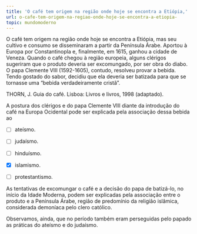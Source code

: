 ```yaml
---
title: 'O café tem origem na região onde hoje se encontra a Etiópia,'
url: o-cafe-tem-origem-na-regiao-onde-hoje-se-encontra-a-etiopia-
topic: mundomoderno
---
```



O café tem origem na região onde hoje se encontra a Etiópia, mas seu cultivo e consumo se disseminaram a partir da Península Árabe. Aportou à Europa por Constantinopla e, finalmente, em 1615, ganhou a cidade de Veneza. Quando o café chegou à região europeia, alguns clérigos sugeriram que o produto deveria ser excomungado, por ser obra do diabo. O papa Clemente VIII (1592-1605), contudo, resolveu provar a bebida. Tendo gostado do sabor, decidiu que ela deveria ser batizada para que se tornasse uma “bebida verdadeiramente cristã”.

THORN, J. Guia do café. Lisboa: Livros e livros, 1998 (adaptado).

A postura dos clérigos e do papa Clemente VIII diante da introdução do café na Europa Ocidental pode ser explicada pela associação dessa bebida ao



- [ ] ateísmo.
- [ ] judaísmo.
- [ ] hinduísmo.
- [x] islamismo.
- [ ] protestantismo.


As tentativas de excomungar o café e a decisão do papa de batizá-lo, no início da Idade Moderna, podem ser explicadas pela associação entre o produto e a Península Árabe, região de predomínio da religião islâmica, considerada demoníaca pelo clero católico.

Observamos, ainda, que no período também eram perseguidas pelo papado as práticas do ateísmo e do judaísmo.
